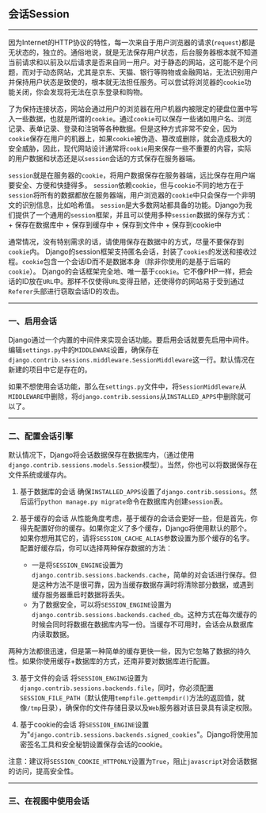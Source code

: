 ## 会话Session

---

因为Internet的HTTP协议的特性，每一次来自于用户浏览器的请求(`request`)都是无状态的，独立的。通俗地说，就是无法保存用户状态，后台服务器根本就不知道当前请求和以前及以后请求是否来自同一用户。对于静态的网站，这可能不是个问题，而对于动态网站，尤其是京东、天猫、银行等购物或金融网站，无法识别用户并保持用户状态是致使的，根本就无法担任服务。可以尝试将浏览器的`cookie`功能关闭，你会发现将无法在京东登录和购物。

了为保持连接状态，网站会通过用户的浏览器在用户机器内被限定的硬盘位置中写入一些数据，也就是所谓的`cookie`。通过`cookie`可以保存一些诸如用户名、浏览记录、表单记录、登录和注销等各种数据。但是这种方式非常不安全，因为`cookie`保存在用户的机器上，如果`cookie`被伪造、篡改或删除，就会造成极大的安全威胁，因此，现代网站设计通常将`cookie`用来保存一些不重要的内容，实际的用户数据和状态还是以`session`会话的方式保存在服务器端。

`session`就是在服务器的`cookie`，将用户数据保存在服务器端，远比保存在用户端要安全、方便和快捷得多。
`session`依赖`cookie`，但与`cookie`不同的地方在于`session`将所有的数据都放在服务器端，用户浏览器的`cookie`中只会保存一个非明文的识别信息，比如哈希值。
`session`是大多数网站都具备的功能。Django为我们提供了一个通用的`session`框架，并且可以使用多种`session`数据的保存方式：
    + 保存在数据库中
    + 保存到缓存中
    + 保存到文件中
    + 保存到cookie中

通常情况，没有特别需求的话，请使用保存在数据中的方式，尽量不要保存到`cookie`内。
Django的session框架支持匿名会话，封装了`cookies`的发送和接收过程。`cookie`包含一个会话ID而不是数据本身（除非你使用的是基于后端的`cookie`）。
Django的会话框架完全地、唯一基于`cookie`。它不像PHP一样，把会话的ID放在`URL`中。那样不仅使得`URL`变得丑陋，还使得你的网站易于受到通过`Referer`头部进行窃取会话ID的攻击。

---


###  一、启用会话

Django通过一个内置的中间件来实现会话功能。要启用会话就要先启用中间件。编辑`settings.py`中的`MIDDLEWARE`设置，确保存在`django.contrib.sessions.middleware.SessionMiddleware`这一行。默认情况在新建的项目中它是存在的。

如果不想使用会话功能，那么在`settings.py`文件中，将`SessionMiddleware`从`MIDDLEWARE`中删除，将`django.contrib.sessions`从`INSTALLED_APPS`中删除就可以了。

---

###  二、配置会话引擎

默认情况下，Django将会话数据保存在数据库内，（通过使用`django.contrib.sessions.models.Session`模型）。当然，你也可以将数据保存在文件系统或缓存内。

1. 基于数据库的会话
确保`INSTALLED_APPS`设置了`django.contrib.sessions`。然后运行`python manage.py migrate`命令在数据库内创建`session`表。

2. 基于缓存的会话
从性能角度考虑，基于缓存的会话会更好一些，但是首先，你得先配置好你的缓存。如果你定义了多个缓存，Django将使用默认的那个。如果你想用其它的，请将`SESSION_CACHE_ALIAS`参数设置为那个缓存的名字。
配置好缓存后，你可以选择两种保存数据的方法：
    + 一是将`SESSION_ENGINE`设置为`django.contrib.sessions.backends.cache`，简单的对会话进行保存。但是这种方法不是很可靠，因为当缓存数据存满时将清除部分数据，或遇到缓存服务器重启时数据将丢失。
    + 为了数据安全，可以将`SESSION_ENGINE`设置为`django.contrib.sessions.backends.cached_db`。这种方式在每次缓存的时候会同时将数据在数据库内写一份。当缓存不可用时，会话会从数据库内读取数据。

两种方法都很迅速，但是第一种简单的缓存更快一些，因为它忽略了数据的持久性。如果你使用缓存+数据库的方式，还南非要对数据库进行配置。

3. 基于文件的会话
将`SESSION_ENGING`设置为`django.contrib.sessions.backends.file`，同时，你必须配置`SESSION_FILE_PATH`（默认使用`tempfile.gettempdir()`方法的返回值，就像`/tmp`目录），确保你的文件存储目录以及`Web`服务器对该目录具有读定权限。

4. 基于cookie的会话
将`SESSION_ENGINE`设置为"`django.contrib.sessions.backends.signed_cookies`"。Django将使用加密签名工具和安全秘钥设置保存会话的cookie。

注意：建议将`SESSION_COOKIE_HTTPONLY`设置为`True`，阻止`javascript`对会话数据的访问，提高安全性。


---

### 三、在视图中使用会话
